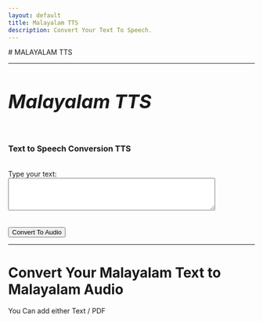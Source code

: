 ```yaml
---
layout: default
title: Malayalam TTS
description: Convert Your Text To Speech.
---
```


<link rel="stylesheet" href="styles.css">
# MALAYALAM TTS
<hr class="centered-line">
<h5 class="centered-text" style="font-size: 38px; font-weight: bold;">Malayalam TTS</h5> <!-- Adjust the font size -->


<h3>Text to Speech Conversion TTS</h3><br>

<form action="process-text" method="post">
  <label for="text-input">Type your text:</label>
  <textarea id="text-input" name="user-text" rows="4" cols="50"></textarea>
  <br><br><br>
  <button type="submit" class="btn btn-custom">Convert To Audio</button>
</form>

<hr class="centered-line">

# Convert Your Malayalam Text to Malayalam Audio
<p class="centered-text">You Can add either Text / PDF </p>
